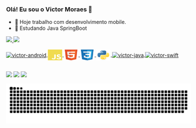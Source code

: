 ### Olá! Eu sou o Victor Moraes 👋

- 🔭 Hoje trabalho com desenvolvimento mobile.
- 🌱 Estudando Java SpringBoot

<div>
  <a href="https://github.com/willyam-costa">
  <img height="180em" src="https://github-readme-stats.vercel.app/api?username=willyam-costa&show_icons=true&theme=dracula&include_all_commits=true&count_private=true"/>
  <img height="180em" src="https://github-readme-stats.vercel.app/api/top-langs/?username=willyam-costa&layout=compact&langs_count=7&theme=dracula"/>
</div>
<div style="display: inline_block"><br>
  <img align="center" alt="victor-android" height="30" width="40" src="https://cdn.jsdelivr.net/gh/devicons/devicon/icons/android/android-original-wordmark.svg">
  <img align="center" alt="victor-Js" height="30" width="40" src="https://raw.githubusercontent.com/devicons/devicon/master/icons/javascript/javascript-plain.svg">
  <img align="center" alt="victor-HTML" height="30" width="40" src="https://raw.githubusercontent.com/devicons/devicon/master/icons/html5/html5-original.svg">
  <img align="center" alt="victor-CSS" height="30" width="40" src="https://raw.githubusercontent.com/devicons/devicon/master/icons/css3/css3-original.svg">
  <img align="center" alt="victor-Python" height="30" width="40" src="https://raw.githubusercontent.com/devicons/devicon/master/icons/python/python-original.svg">
  <img align="center" alt="victor-java" height="30" width="40" src="https://cdn.jsdelivr.net/gh/devicons/devicon/icons/java/java-original-wordmark.svg" />
  <img align="center" alt="victor-swift" height="30" width="40" src="https://cdn.jsdelivr.net/gh/devicons/devicon/icons/swift/swift-original.svg" />
 
</div>
  
  ##
 
<div> 
  <a href="https://www.instagram.com/willyammoraes/" target="_blank"><img src="https://img.shields.io/badge/-Instagram-%23E4405F?style=for-the-badge&logo=instagram&logoColor=white" target="_blank"></a>
 <a href = "mailto:victorwillyam82@gmail.com"><img src="https://img.shields.io/badge/-Gmail-%23333?style=for-the-badge&logo=gmail&logoColor=white" target="_blank"></a>
  <a href="https://www.linkedin.com/in/victor-moraes-79a609164" target="_blank"><img src="https://img.shields.io/badge/-LinkedIn-%230077B5?style=for-the-badge&logo=linkedin&logoColor=white" target="_blank"></a> 
 
  ![Snake animation](https://github.com/willyam-costa/willyam-costa/blob/output/github-contribution-grid-snake.svg)
 
</div>
